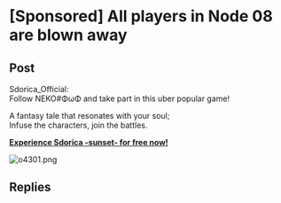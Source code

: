 # [Sponsored] All players in Node 08 are blown away
## Post
Sdorica_Official:<br>
Follow NEKO\#ΦωΦ and take part in this uber popular game!

A fantasy tale that resonates with your soul;<br>
Infuse the characters, join the battles.

[**Experience Sdorica -sunset- for free now!**](https://app.adjust.com/h0g17k)

![o4301.png](\attachments\o4301.png)
## Replies
